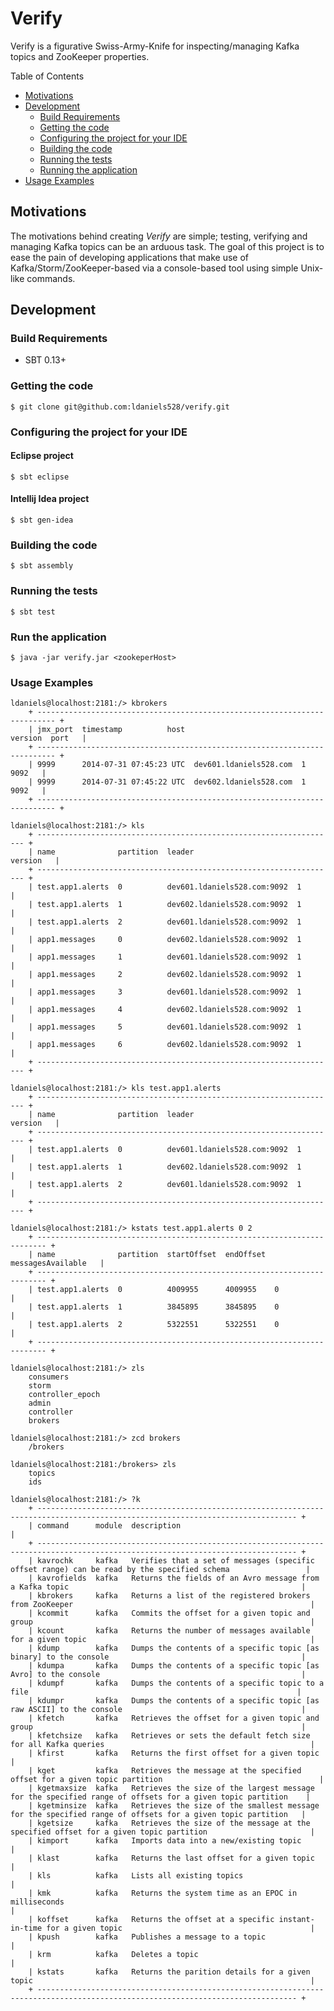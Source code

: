 # Verify

Verify is a figurative Swiss-Army-Knife for inspecting/managing Kafka topics and ZooKeeper properties.

Table of Contents

* <a href="#Motivations">Motivations</a>
* <a href="#Development">Development</a>
	* <a href="#build-requirements">Build Requirements</a>
	* <a href="#getting-the-code">Getting the code</a>
	* <a href="#configuring-your-ide">Configuring the project for your IDE</a>
	* <a href="#building-the-code">Building the code</a>
	* <a href="#testing-the-code">Running the tests</a>	
	* <a href="#running-the-app">Running the application</a>
* <a href="#usage">Usage Examples</a>

<a name="Motivations"></a>
## Motivations

The motivations behind creating _Verify_ are simple; testing, verifying and managing Kafka topics can be an
arduous task. The goal of this project is to ease the pain of developing applications that make use of 
Kafka/Storm/ZooKeeper-based via a console-based tool using simple Unix-like commands.

<a name="Development"></a>
## Development

<a name="build-requirements"></a>
### Build Requirements

* SBT 0.13+

<a name="getting-the-code"></a>
### Getting the code

    $ git clone git@github.com:ldaniels528/verify.git

<a name="configuring-your-ide"></a>
### Configuring the project for your IDE

#### Eclipse project
    $ sbt eclipse
    
#### Intellij Idea project
    $ sbt gen-idea

<a name="building-the-code"></a>
### Building the code

    $ sbt assembly
    
<a name="testing-the-code"></a>    
### Running the tests

    $ sbt test    

<a name="Running-the-app"></a> 
### Run the application

	$ java -jar verify.jar <zookeperHost>

<a name="usage"></a>
### Usage Examples	

	ldaniels@localhost:2181:/> kbrokers
		+ -------------------------------------------------------------------------- +
		| jmx_port  timestamp          host                          version  port   |
		+ -------------------------------------------------------------------------- +
		| 9999      2014-07-31 07:45:23 UTC  dev601.ldaniels528.com  1        9092   |
		| 9999      2014-07-31 07:45:22 UTC  dev602.ldaniels528.com  1        9092   |
		+ -------------------------------------------------------------------------- +	

	ldaniels@localhost:2181:/> kls
		+ ------------------------------------------------------------------- +
		| name              partition  leader                       version   |
		+ ------------------------------------------------------------------- +
		| test.app1.alerts  0          dev601.ldaniels528.com:9092  1         |
		| test.app1.alerts  1          dev602.ldaniels528.com:9092  1         |
		| test.app1.alerts  2          dev601.ldaniels528.com:9092  1         |
		| app1.messages     0          dev602.ldaniels528.com:9092  1         |
		| app1.messages     1          dev601.ldaniels528.com:9092  1         |
		| app1.messages     2          dev602.ldaniels528.com:9092  1         |
		| app1.messages     3          dev601.ldaniels528.com:9092  1         |
		| app1.messages     4          dev602.ldaniels528.com:9092  1         |
		| app1.messages     5          dev601.ldaniels528.com:9092  1         |
		| app1.messages     6          dev602.ldaniels528.com:9092  1         |
		+ ------------------------------------------------------------------- +

	ldaniels@localhost:2181:/> kls test.app1.alerts
		+ ------------------------------------------------------------------- +
		| name              partition  leader                       version   |
		+ ------------------------------------------------------------------- +
		| test.app1.alerts  0          dev601.ldaniels528.com:9092  1         |
		| test.app1.alerts  1          dev602.ldaniels528.com:9092  1         |
		| test.app1.alerts  2          dev601.ldaniels528.com:9092  1         |
		+ ------------------------------------------------------------------- +

	ldaniels@localhost:2181:/> kstats test.app1.alerts 0 2
		+ ------------------------------------------------------------------------ +
		| name              partition  startOffset  endOffset  messagesAvailable   |
		+ ------------------------------------------------------------------------ +
		| test.app1.alerts  0          4009955      4009955    0                   |
		| test.app1.alerts  1          3845895      3845895    0                   |
		| test.app1.alerts  2          5322551      5322551    0                   |
		+ ------------------------------------------------------------------------ +

	ldaniels@localhost:2181:/> zls
		consumers
		storm
		controller_epoch
		admin
		controller
		brokers	
			
	ldaniels@localhost:2181:/> zcd brokers
        /brokers
    
    ldaniels@localhost:2181:/brokers> zls
        topics
        ids	
			
	ldaniels@localhost:2181:/> ?k
        + -------------------------------------------------------------------------------------------------------------------------------- +
        | command      module  description                                                                                                 |
        + -------------------------------------------------------------------------------------------------------------------------------- +
        | kavrochk     kafka   Verifies that a set of messages (specific offset range) can be read by the specified schema                 |
        | kavrofields  kafka   Returns the fields of an Avro message from a Kafka topic                                                    |
        | kbrokers     kafka   Returns a list of the registered brokers from ZooKeeper                                                     |
        | kcommit      kafka   Commits the offset for a given topic and group                                                              |
        | kcount       kafka   Returns the number of messages available for a given topic                                                  |
        | kdump        kafka   Dumps the contents of a specific topic [as binary] to the console                                           |
        | kdumpa       kafka   Dumps the contents of a specific topic [as Avro] to the console                                             |
        | kdumpf       kafka   Dumps the contents of a specific topic to a file                                                            |
        | kdumpr       kafka   Dumps the contents of a specific topic [as raw ASCII] to the console                                        |
        | kfetch       kafka   Retrieves the offset for a given topic and group                                                            |
        | kfetchsize   kafka   Retrieves or sets the default fetch size for all Kafka queries                                              |
        | kfirst       kafka   Returns the first offset for a given topic                                                                  |
        | kget         kafka   Retrieves the message at the specified offset for a given topic partition                                   |
        | kgetmaxsize  kafka   Retrieves the size of the largest message for the specified range of offsets for a given topic partition    |
        | kgetminsize  kafka   Retrieves the size of the smallest message for the specified range of offsets for a given topic partition   |
        | kgetsize     kafka   Retrieves the size of the message at the specified offset for a given topic partition                       |
        | kimport      kafka   Imports data into a new/existing topic                                                                      |
        | klast        kafka   Returns the last offset for a given topic                                                                   |
        | kls          kafka   Lists all existing topics                                                                                   |
        | kmk          kafka   Returns the system time as an EPOC in milliseconds                                                          |
        | koffset      kafka   Returns the offset at a specific instant-in-time for a given topic                                          |
        | kpush        kafka   Publishes a message to a topic                                                                              |
        | krm          kafka   Deletes a topic                                                                                             |
        | kstats       kafka   Returns the parition details for a given topic                                                              |
        + -------------------------------------------------------------------------------------------------------------------------------- +